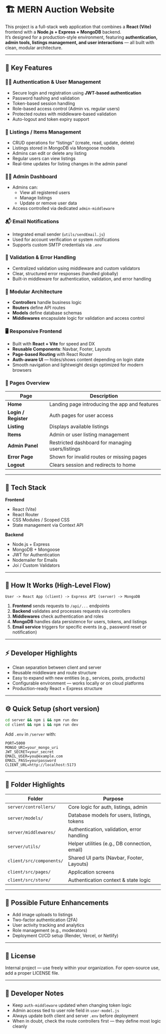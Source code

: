 # 🏗️ MERN Auction Website

This project is a full-stack web application that combines a **React (Vite)** frontend with a **Node.js + Express + MongoDB** backend.  
It’s designed for a production-style environment, featuring **authentication, admin tools, listings management, and user interactions** — all built with clean, modular architecture.

---

## 🌟 Key Features

### 🧑‍💼 Authentication & User Management
- Secure login and registration using **JWT-based authentication**
- Password hashing and validation
- Token-based session handling
- Role-based access control (Admin vs. regular users)
- Protected routes with middleware-based validation
- Auto-logout and token expiry support

### 🛒 Listings / Items Management
- CRUD operations for “listings” (create, read, update, delete)
- Listings stored in MongoDB via Mongoose models
- Admins can edit or delete any listing
- Regular users can view listings
- Real-time updates for listing changes in the admin panel

### 👨‍🔧 Admin Dashboard
- Admins can:
  - View all registered users
  - Manage listings
  - Update or remove user data
- Access controlled via dedicated `admin-middleware`

### 📬 Email Notifications
- Integrated email sender (`utils/sendEmail.js`)
- Used for account verification or system notifications
- Supports custom SMTP credentials via `.env`

### 🧰 Validation & Error Handling
- Centralized validation using middleware and custom validators
- Clear, structured error responses (handled globally)
- Built-in middleware for authentication, validation, and error handling

### 🧩 Modular Architecture
- **Controllers** handle business logic
- **Routers** define API routes
- **Models** define database schemas
- **Middlewares** encapsulate logic for validation and access control

### 🖥️ Responsive Frontend
- Built with **React + Vite** for speed and DX
- **Reusable Components**: Navbar, Footer, Layouts
- **Page-based Routing** with React Router
- **Auth-aware UI** — hides/shows content depending on login state
- Smooth navigation and lightweight design optimized for modern browsers

### 📱 Pages Overview
| Page | Description |
|------|--------------|
| **Home** | Landing page introducing the app and features |
| **Login / Register** | Auth pages for user access |
| **Listing** | Displays available listings |
| **Items** | Admin or user listing management |
| **Admin Panel** | Restricted dashboard for managing users/listings |
| **Error Page** | Shown for invalid routes or missing pages |
| **Logout** | Clears session and redirects to home |

---

## 🧱 Tech Stack

**Frontend**
- React (Vite)
- React Router
- CSS Modules / Scoped CSS
- State management via Context API

**Backend**
- Node.js + Express
- MongoDB + Mongoose
- JWT for Authentication
- Nodemailer for Emails
- Joi / Custom Validators

---

## 🧠 How It Works (High-Level Flow)

```text
User -> React App (client) -> Express API (server) -> MongoDB
````

1. **Frontend** sends requests to `/api/...` endpoints
2. **Backend** validates and processes requests via controllers
3. **Middlewares** check authentication and roles
4. **MongoDB** handles data persistence for users, tokens, and listings
5. **Email service** triggers for specific events (e.g., password reset or notification)

---

## ⚡ Developer Highlights

* Clean separation between client and server
* Reusable middleware and route structure
* Easy to expand with new entities (e.g., services, posts, products)
* Configurable environment — works locally or on cloud platforms
* Production-ready React + Express structure

---

## ⚙️ Quick Setup (short version)

```bash
cd server && npm i && npm run dev
cd client && npm i && npm run dev
```

Add `.env` in `/server` with:

```
PORT=5000
MONGO_URI=your_mongo_uri
JWT_SECRET=your_secret
EMAIL_USER=you@example.com
EMAIL_PASS=yourpassword
CLIENT_URL=http://localhost:5173
```

---

## 🧾 Folder Highlights

| Folder                   | Purpose                                       |
| ------------------------ | --------------------------------------------- |
| `server/controllers/`    | Core logic for auth, listings, admin          |
| `server/models/`         | Database models for users, listings, tokens   |
| `server/middlewares/`    | Authentication, validation, error handling    |
| `server/utils/`          | Helper utilities (e.g., DB connection, email) |
| `client/src/components/` | Shared UI parts (Navbar, Footer, Layouts)     |
| `client/src/pages/`      | Application screens                           |
| `client/src/store/`      | Authentication context & state logic          |

---

## 🧩 Possible Future Enhancements

* Add image uploads to listings
* Two-factor authentication (2FA)
* User activity tracking and analytics
* Role management (e.g., moderators)
* Deployment CI/CD setup (Render, Vercel, or Netlify)

---

## 🪪 License

Internal project — use freely within your organization.
For open-source use, add a proper LICENSE file.

---

## 🤝 Developer Notes

* Keep `auth-middleware` updated when changing token logic
* Admin access tied to user role field in `user-model.js`
* Always update both client and server `.env` before deployment
* When in doubt, check the route controllers first — they define most logic cleanly
